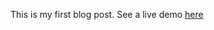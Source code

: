 This is my first blog post. See a live demo [here](https://ashleyglenn0.github.io/html-me-something/)